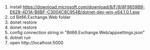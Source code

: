 1. install https://download.microsoft.com/download/8/F/9/8F9659B9-E628-4D1A-B6BF-C3004C8C954B/dotnet-dev-win-x64.1.0.1.exe
2. cd Bit66.Exchange.Web folder
3. donet restore
4. donet restore
5. config connection string in "Bit66.Exchange.Web/appsettings.json"
6. dotnet run
7. open  http://localhost:5000
